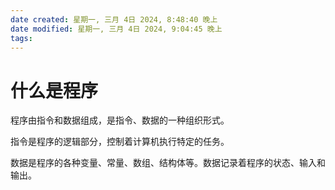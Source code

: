 ```yaml
---
date created: 星期一, 三月 4日 2024, 8:48:40 晚上
date modified: 星期一, 三月 4日 2024, 9:04:45 晚上
tags: 
---
```


# 什么是程序

程序由指令和数据组成，是指令、数据的一种组织形式。

指令是程序的逻辑部分，控制着计算机执行特定的任务。

数据是程序的各种变量、常量、数组、结构体等。数据记录着程序的状态、输入和输出。